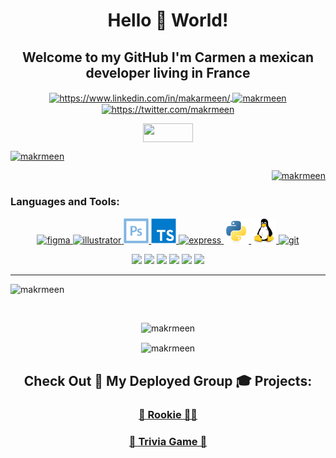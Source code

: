 <h1 align="center">  Hello 👋 World! </h1>

<h2 align="center">Welcome to my GitHub I'm Carmen a mexican developer living in France</h2>

<p align="center">
 <a href="https://www.linkedin.com/in/makarmeen/" target="blank"><img align="center" src="https://cdn.exclaimer.com/Handbook%20Images/linkedin-icon_32x32.png?_ga=2.67427410.2136881498.1622468448-1573002918.1622468448" alt="https://www.linkedin.com/in/makarmeen/" height="30" width="30" />   </a>
 <a href="https://instagram.com/makrmeen" target="blank"><img align="center" src="https://cdn.exclaimer.com/Handbook%20Images/instagram-icon_32x32.png?_ga=2.33890274.2136881498.1622468448-1573002918.1622468448" alt="makrmeen" height="30" width="30" />   </a>
 <a href="https://twitter.com/makrmeen" target="blank"><img align="center" src="https://cdn.exclaimer.com/Handbook%20Images/twitter-icon_32x32.png?_ga=2.255644619.2136881498.1622468448-1573002918.1622468448" alt="https://twitter.com/makrmeen" height="30" width="30"/>   </a>
 </br>
<p align="center">
  <a href="mailto:makrmeen@gmail.com" target="blank"><img align="center" src="https://img.shields.io/badge/-Gmail-c14438?style=flat&logo=Gmail&logoColor=white" height="30" width="80" /> 

</p>



<p> <img src="https://komarev.com/ghpvc/?username=makrmeen&label=Profile%20views&color=0e75b6&style=flat" alt="makrmeen" /> </p>
<p align="right"> <a href="https://twitter.com/makrmeen" target="blank"><img src="https://img.shields.io/twitter/follow/makrmeen?logo=twitter&style=for-the-badge" alt="makrmeen" /></a> </p>



<h3 align="left">Languages and Tools:</h3>
<p align="center"> 
 <a href="https://www.figma.com/" target="_blank"> <img src="https://www.vectorlogo.zone/logos/figma/figma-icon.svg" alt="figma" width="40" height="40"/> </a> 
 <a href="https://www.adobe.com/in/products/illustrator.html" target="_blank"> <img src="https://www.vectorlogo.zone/logos/adobe_illustrator/adobe_illustrator-icon.svg" alt="illustrator" width="40" height="40"/> </a> 
 <a href="https://www.photoshop.com/en" target="_blank"> <img src="https://raw.githubusercontent.com/devicons/devicon/master/icons/photoshop/photoshop-line.svg" alt="photoshop" width="40" height="40"/> </a>
 <a href="https://www.typescriptlang.org/" target="_blank"> <img src="https://raw.githubusercontent.com/devicons/devicon/master/icons/typescript/typescript-original.svg" alt="typescript" width="40" height="40"/> </a>
 <a href="https://expressjs.com" target="_blank"> <img src="https://miro.medium.com/max/730/1*Jr3NFSKTfQWRUyjblBSKeg.png" alt="express" width="60" height="40"/> </a>  <a href="https://www.python.org" target="_blank"> <img src="https://raw.githubusercontent.com/devicons/devicon/master/icons/python/python-original.svg" alt="python" width="40" height="40"/> </a>  
 <a href="https://www.linux.org/" target="_blank"> <img src="https://raw.githubusercontent.com/devicons/devicon/master/icons/linux/linux-original.svg" alt="linux" width="40" height="40"/> </a> 
<a href="https://git-scm.com/" target="_blank"> <img src="https://www.vectorlogo.zone/logos/git-scm/git-scm-icon.svg" alt="git" width="40" height="40"/> </a> </p>

<div align="center"> <img src="https://img.shields.io/badge/javascript%20-%23323330.svg?&style=for-the-badge&logo=javascript&logoColor=%23F7DF1E"/> <img src="https://img.shields.io/badge/html5%20-%23E34F26.svg?&style=for-the-badge&logo=html5&logoColor=white"/> <img src="https://img.shields.io/badge/css3%20-%231572B6.svg?&style=for-the-badge&logo=css3&logoColor=white"/> <img src="https://img.shields.io/badge/markdown-%23000000.svg?&style=for-the-badge&logo=markdown&logoColor=white"/> 
<img src="https://img.shields.io/badge/react%20-%2320232a.svg?&style=for-the-badge&logo=react&logoColor=%2361DAFB"/> <img src="https://img.shields.io/badge/bootstrap%20-%23563D7C.svg?&style=for-the-badge&logo=bootstrap&logoColor=white"/> 


---



<p>&nbsp;<img align="left" src="https://github-readme-stats.vercel.app/api?username=makrmeen&show_icons=true&locale=en" alt="makrmeen" /></p> </br>

<p><img align="" src="https://github-readme-streak-stats.herokuapp.com/?user=makrmeen&" alt="makrmeen" /></p>

<p><img align="center" src="https://github-readme-stats.vercel.app/api/top-langs?username=makrmeen&show_icons=true&locale=en&layout=compact" alt="makrmeen" /></p>

<h2>Check Out 🔎 My Deployed Group 🎓 Projects:</h2>


<a href="https://berookie.netlify.app/"><h3>🔗 Rookie 🤸‍♀️ </h3></a>


<a href="https://silly-hawking-1e1643.netlify.app/"><h3>🔗 Trivia Game  🎯</h3></a>




